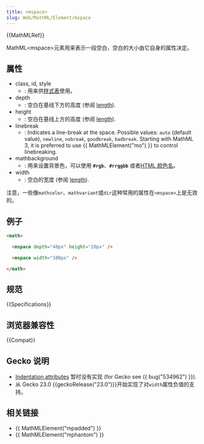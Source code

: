 ```yaml
---
title: <mspace>
slug: Web/MathML/Element/mspace
---
```

{{MathMLRef}}

MathML\<mspace>元素用来表示一段空白，空白的大小由它自身的属性决定。

## 属性

- class, id, style
  - : 用来供[样式表](/zh-CN/docs/CSS)使用。
- depth
  - : 空白在基线下方的高度 (参阅 [length](/zh-CN/docs/MathML/Attributes/Values#Lengths)).
- height
  - : 空白在基线上方的高度 (参阅 [length](/zh-CN/docs/MathML/Attributes/Values#Lengths)).
- linebreak
  - : Indicates a line-break at the space. Possible values: `auto` (default value), `newline`, `nobreak`, `goodbreak`, `badbreak`.
    Starting with MathML 3, it is preferred to use {{ MathMLElement("mo") }} to control linebreaking.
- mathbackground
  - : 用来设置背景色，可以使用 **`#rgb`**、**`#rrggbb`** 或者[HTML 颜色名](/zh-CN/docs/Web/CSS/color_value)。
- width
  - : 空白的宽度 (参阅 [length](/zh-CN/docs/MathML/Attributes/Values#Lengths)).

注意，一些像`mathcolor`、`mathvariant`或`dir`这种常用的属性在`<mspace>`上是无效的。

## 例子

```html
<math>

  <mspace depth="40px" height="20px" />

  <mspace width="100px" />

</math>
```

## 规范

{{Specifications}}

## 浏览器兼容性

{{Compat}}

## Gecko 说明

- [Indentation attributes](http://www.w3.org/TR/MathML3/chapter3.html#presm.lbindent.attrs) 暂时没有实现 (for Gecko see {{ bug("534962") }}).
- 从 Gecko 23.0 {{geckoRelease("23.0")}}开始实现了对`width`属性负值的支持。

## 相关链接

- {{ MathMLElement("mpadded") }}
- {{ MathMLElement("mphantom") }}
